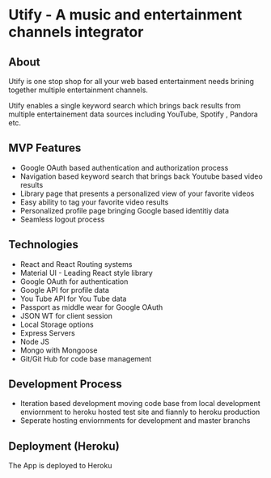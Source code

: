 # Utify - A music and entertainment channels integrator

## About

Utify is one stop shop for all your web based entertainment needs brining together multiple entertainment channels.

Utify enables a single keyword search which brings back results from multiple entertainement data sources including YouTube, Spotify , Pandora etc. 

## MVP Features

* Google OAuth based authentication and authorization process
* Navigation based keyword search that brings back Youtube based video results
* Library page that presents a personalized view of your favorite videos
* Easy ability to tag your favorite video results 
* Personalized profile page bringing Google based identitiy data
* Seamless logout process

## Technologies

* React and React Routing systems
* Material UI - Leading React style library
* Google OAuth for authentication
* Google API for profile data
* You Tube API for You Tube data
* Passport as middle wear for Google OAuth
* JSON WT for client session
* Local Storage options
* Express Servers
* Node JS
* Mongo with Mongoose
* Git/Git Hub for code base management

## Development Process

* Iteration based development moving code base from local development enviornment to heroku hosted test site and fiannly to heroku production
* Seperate hosting enviornments for development and master branchs

## Deployment (Heroku)

The App is deployed to Heroku
